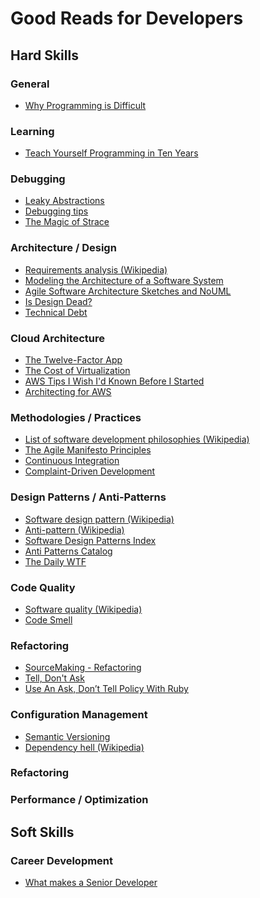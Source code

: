 Good Reads for Developers
=========================

Hard Skills
-----------

### General

 * [Why Programming is Difficult](http://joearms.github.io/2014/02/07/why-programming-is-difficult.html)
 
### Learning

 * [Teach Yourself Programming in Ten Years](http://norvig.com/21-days.html)

### Debugging

 * [Leaky Abstractions](http://www.joelonsoftware.com/articles/LeakyAbstractions.html)
 * [Debugging tips](http://www.yoda.arachsys.com/csharp/debugging.html)
 * [The Magic of Strace](http://chadfowler.com/blog/2014/01/26/the-magic-of-strace)
 
### Architecture / Design

 * [Requirements analysis (Wikipedia)](http://en.wikipedia.org/wiki/Requirements_analysis)
 * [Modeling the Architecture of a Software System](http://msdn.microsoft.com/en-us/library/dd490886.aspx)
 * [Agile Software Architecture Sketches and NoUML](http://www.infoq.com/articles/agile-software-architecture-sketches-NoUML)
 * [Is Design Dead?](http://martinfowler.com/articles/designDead.html)
 * [Technical Debt](http://martinfowler.com/bliki/TechnicalDebt.html)
 
### Cloud Architecture

 * [The Twelve-Factor App](http://12factor.net)
 * [The Cost of Virtualization](http://queue.acm.org/detail.cfm?id=1348591)
 * [AWS Tips I Wish I'd Known Before I Started](http://wblinks.com/notes/aws-tips-i-wish-id-known-before-i-started/)
 * [Architecting for AWS](http://www.slideshare.net/AmazonWebServices/architecting-for-aws)

### Methodologies / Practices

 * [List of software development philosophies (Wikipedia)](http://en.wikipedia.org/wiki/List_of_software_development_philosophies)
 * [The Agile Manifesto Principles](https://www.scrumalliance.org/community/articles/2013/november/the-agile-manifesto-principles-what-do-they-mean)
 * [Continuous Integration](http://martinfowler.com/articles/continuousIntegration.html)
 * [Complaint-Driven Development](http://www.codinghorror.com/blog/2014/02/complaint-driven-development.html)

### Design Patterns / Anti-Patterns

 * [Software design pattern (Wikipedia)](http://en.wikipedia.org/wiki/Software_design_pattern)
 * [Anti-pattern (Wikipedia)](http://en.wikipedia.org/wiki/Anti-pattern)
 * [Software Design Patterns Index](http://c2.com/cgi/wiki?SoftwareDesignPatternsIndex)
 * [Anti Patterns Catalog](http://c2.com/cgi/wiki?AntiPatternsCatalog)
 * [The Daily WTF](http://thedailywtf.com)
 
### Code Quality

 * [Software quality (Wikipedia)](http://en.wikipedia.org/wiki/Software_quality)
 * [Code Smell](http://c2.com/cgi/wiki?CodeSmell)

### Refactoring

 * [SourceMaking - Refactoring](http://sourcemaking.com/refactoring)
 * [Tell, Don't Ask](http://pragprog.com/articles/tell-dont-ask)
 * [Use An Ask, Don’t Tell Policy With Ruby](http://patshaughnessy.net/2014/2/10/use-an-ask-dont-tell-policy-with-ruby)

### Configuration Management

 * [Semantic Versioning](http://semver.org/)
 * [Dependency hell (Wikipedia)](http://en.wikipedia.org/wiki/Dependency_hell)

### Refactoring

### Performance / Optimization

Soft Skills
-----------

### Career Development

 * [What makes a Senior Developer](http://www.sowrey.org/2010/02/what-makes-a-senior-developer/)
